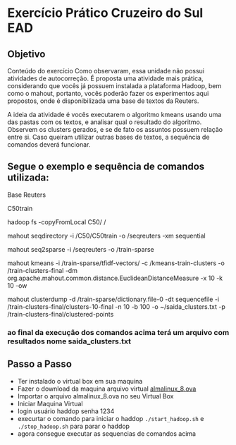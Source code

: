 # Exercício Prático Cruzeiro do Sul EAD

## Objetivo

Conteúdo do exercício
Como observaram, essa unidade não possui atividades de autocorreção. É proposta uma atividade mais prática, considerando que vocês já possuem instalada a plataforma Hadoop, bem como o mahout, portanto, vocês poderão fazer os experimentos aqui propostos, onde é disponibilizada uma base de textos da Reuters.

A ideia da atividade é vocês executarem o algoritmo kmeans usando uma das pastas com os textos, e analisar qual o resultado do algoritmo. Observem os clusters gerados, e se de fato os assuntos possuem relação entre si. Caso queiram utilizar outras bases de textos, a sequência de comandos deverá funcionar.

## Segue o exemplo e sequência de comandos utilizada:

Base Reuters

C50train

hadoop fs -copyFromLocal C50/ /

mahout seqdirectory -i /C50/C50train -o /seqreuters -xm sequential

mahout seq2sparse -i /seqreuters -o /train-sparse

mahout kmeans -i /train-sparse/tfidf-vectors/ -c /kmeans-train-clusters -o /train-clusters-final -dm org.apache.mahout.common.distance.EuclideanDistanceMeasure -x 10 -k 10 -ow

mahout clusterdump -d /train-sparse/dictionary.file-0 -dt sequencefile -i /train-clusters-final/clusters-10-final -n 10 -b 100 -o ~/saida_clusters.txt -p /train-clusters-final/clustered-points

### ao final da execução dos comandos acima terá um arquivo com resultados nome saida_clusters.txt

## Passo a Passo
- Ter instalado o virtual box  em sua maquina
- Fazer o download da maquina arquivo virtual [almalinux_8.ova](https://swatpc.cloud/Almalinux_8.ova)
- Importar o arquivo almalinux_8.ova no seu Virtual Box
- Iniciar Maquina Virtual
- login usuário haddop senha 1234
- execurtar o comando para iniciar o haddop  `./start_hadoop.sh`  e  `./stop_hadoop.sh` para parar o haddop
- agora consegue executar as sequencias de comandos acima
  
